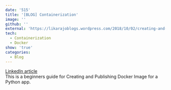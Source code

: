 ```yaml
---
date: '515'
title: '[BLOG] Containerization'
image: ''
github: ''
external: 'https://likarajoblogs.wordpress.com/2018/10/02/creating-and-publishing-docker-image-for-a-python-app/'
tech:
  - Containerization
  - Docker
show: 'true'
categories:
  - Blog
---
```


[LinkedIn article](https://www.linkedin.com/pulse/creating-publishing-docker-images-beginners-guide-chattopadhyay/)
<br>
This is a beginners guide for Creating and Publishing Docker Image for a Python app.<br>
